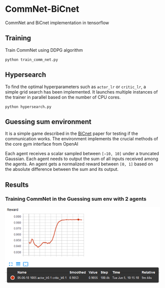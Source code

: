 # CommNet-BiCnet
CommNet and BiCnet implementation in tensorflow

## Training
Train CommNet using DDPG algorithm
```
python train_comm_net.py
```

## Hypersearch
To find the optimal hyperparameters such as `actor_lr` or `critic_lr`, a simple grid search has been implemented. It launches multiple instances of the trainer in parallel based on the number of CPU cores.
```
python hypersearch.py
```

## Guessing sum environment
It is a simple game described in the [BiCnet](https://arxiv.org/abs/1703.10069) paper for testing if the communication works. The environment implements the crucial methods of the core gym interface from OpenAI

Each agent receives a scalar sampled between `[−10, 10]` under a truncated Gaussian. Each agent needs to output the sum of all inputs received among the agents. An agent gets a normalized reward between `[0, 1]` based on the absolute difference between the sum and its output.

## Results
### Training CommNet in the Guessing sum env with 2 agents
![2_agents_commnet_training_reward](docs/2_agents_commnet.png)
